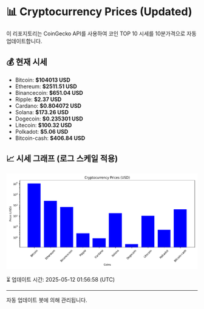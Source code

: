 
# 📊 Cryptocurrency Prices (Updated)

이 리포지토리는 CoinGecko API를 사용하여 코인 TOP 10 시세를 10분가격으로 자동 업데이트합니다.

## 💰 현재 시세
- Bitcoin: **$104013 USD**
- Ethereum: **$2511.51 USD**
- Binancecoin: **$651.04 USD**
- Ripple: **$2.37 USD**
- Cardano: **$0.804072 USD**
- Solana: **$173.26 USD**
- Dogecoin: **$0.235301 USD**
- Litecoin: **$100.32 USD**
- Polkadot: **$5.06 USD**
- Bitcoin-cash: **$406.84 USD**

## 📈 시세 그래프 (로그 스케일 적용)
![Crypto Prices](crypto_prices.png)

⏳ 업데이트 시간: 2025-05-12 01:56:58 (UTC)

---
자동 업데이트 봇에 의해 관리됩니다.
